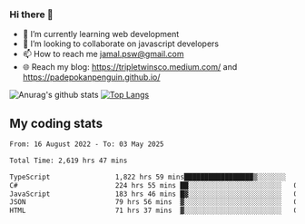 ### Hi there 👋

<!--
**padepokanpenguin/padepokanpenguin** is a ✨ _special_ ✨ repository because its `README.md` (this file) appears on your GitHub profile.
-->

- 🌱 I’m currently learning  web development
- 👯 I’m looking to collaborate on javascript developers
- 📫 How to reach me jamal.psw@gmail.com
- 🌐 Reach my blog:
   https://tripletwinsco.medium.com/ and
   https://padepokanpenguin.github.io/

![Anurag's github stats](https://github-readme-stats.vercel.app/api?username=padepokanpenguin&count_private=true&disable_animations=false&show_icons=true&theme=default)
[![Top Langs](https://github-readme-stats.vercel.app/api/top-langs/?username=padepokanpenguin&theme=default&layout=compact)](https://github.com/padepokanpenguin)

## My coding stats

<!--START_SECTION:waka-->

```txt
From: 16 August 2022 - To: 03 May 2025

Total Time: 2,619 hrs 47 mins

TypeScript                1,822 hrs 59 mins█████████████████▒░░░░░░░   69.59 %
C#                        224 hrs 55 mins ██░░░░░░░░░░░░░░░░░░░░░░░   08.59 %
JavaScript                183 hrs 46 mins █▓░░░░░░░░░░░░░░░░░░░░░░░   07.01 %
JSON                      79 hrs 56 mins  ▓░░░░░░░░░░░░░░░░░░░░░░░░   03.05 %
HTML                      71 hrs 37 mins  ▓░░░░░░░░░░░░░░░░░░░░░░░░   02.73 %
```

<!--END_SECTION:waka-->


